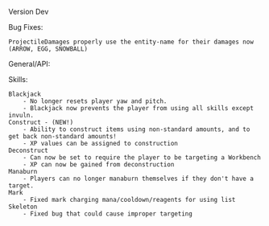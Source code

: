 Version Dev

Bug Fixes:

	ProjectileDamages properly use the entity-name for their damages now (ARROW, EGG, SNOWBALL)

General/API:

	

Skills:

	Blackjack
		- No longer resets player yaw and pitch.
		- Blackjack now prevents the player from using all skills except invuln.
	Construct - (NEW!)
		- Ability to construct items using non-standard amounts, and to get back non-standard amounts!
		- XP values can be assigned to construction
	Deconstruct
		- Can now be set to require the player to be targeting a Workbench
		- XP can now be gained from deconstruction
	Manaburn
		- Players can no longer manaburn themselves if they don't have a target.
	Mark
		- Fixed mark charging mana/cooldown/reagents for using list
	Skeleton
		- Fixed bug that could cause improper targeting